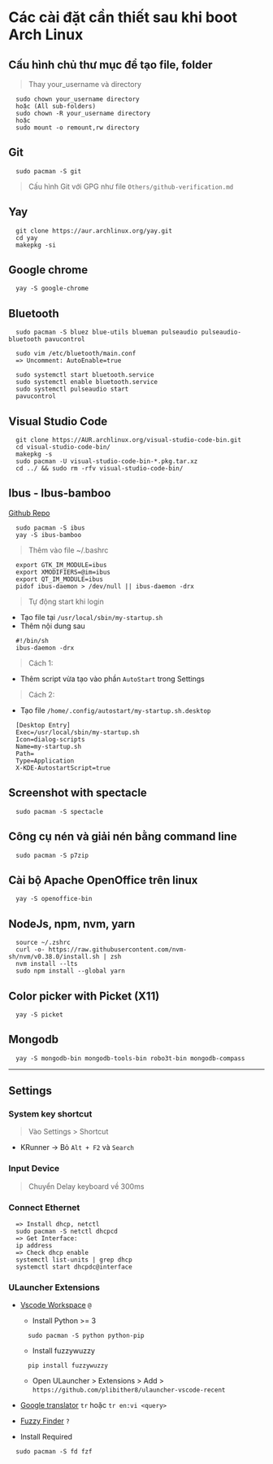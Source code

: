 # Các cài đặt cần thiết sau khi boot Arch Linux

## Cấu hình chủ thư mục để tạo file, folder

> Thay your_username và directory

```
  sudo chown your_username directory
  hoặc (All sub-folders)
  sudo chown -R your_username directory
  hoặc
  sudo mount -o remount,rw directory
```

## Git

```
  sudo pacman -S git
```

> Cấu hình Git với GPG như file `Others/github-verification.md`

## Yay

```
  git clone https://aur.archlinux.org/yay.git
  cd yay
  makepkg -si
```

## Google chrome

```
  yay -S google-chrome
```

## Bluetooth

```
  sudo pacman -S bluez blue-utils blueman pulseaudio pulseaudio-bluetooth pavucontrol
```

```
  sudo vim /etc/bluetooth/main.conf
  => Uncomment: AutoEnable=true

  sudo systemctl start bluetooth.service
  sudo systemctl enable bluetooth.service
  sudo systemctl pulseaudio start
  pavucontrol
```

## Visual Studio Code

```
  git clone https://AUR.archlinux.org/visual-studio-code-bin.git
  cd visual-studio-code-bin/
  makepkg -s
  sudo pacman -U visual-studio-code-bin-*.pkg.tar.xz
  cd ../ && sudo rm -rfv visual-studio-code-bin/
```

## Ibus - Ibus-bamboo

[Github Repo](https://github.com/BambooEngine/ibus-bamboo)

```
  sudo pacman -S ibus
  yay -S ibus-bamboo
```

> Thêm vào file ~/.bashrc

```
  export GTK_IM_MODULE=ibus
  export XMODIFIERS=@im=ibus
  export QT_IM_MODULE=ibus
  pidof ibus-daemon > /dev/null || ibus-daemon -drx
```

> Tự động start khi login

- Tạo file tại `/usr/local/sbin/my-startup.sh`
- Thêm nội dung sau

```
  #!/bin/sh
  ibus-daemon -drx
```

> Cách 1:

- Thêm script vừa tạo vào phần `AutoStart` trong Settings

> Cách 2:

- Tạo file `/home/.config/autostart/my-startup.sh.desktop`

```
  [Desktop Entry]
  Exec=/usr/local/sbin/my-startup.sh
  Icon=dialog-scripts
  Name=my-startup.sh
  Path=
  Type=Application
  X-KDE-AutostartScript=true
```

## Screenshot with spectacle

```
  sudo pacman -S spectacle
```

## Công cụ nén và giải nén bằng command line

```
  sudo pacman -S p7zip
```

## Cài bộ Apache OpenOffice trên linux

```
  yay -S openoffice-bin
```

## NodeJs, npm, nvm, yarn

```
  source ~/.zshrc
  curl -o- https://raw.githubusercontent.com/nvm-sh/nvm/v0.38.0/install.sh | zsh
  nvm install --lts
  sudo npm install --global yarn
```

## Color picker with Picket (X11)

```
  yay -S picket
```

## Mongodb

```
  yay -S mongodb-bin mongodb-tools-bin robo3t-bin mongodb-compass
```

---

## Settings

### System key shortcut

> Vào Settings > Shortcut

- KRunner -> Bỏ `Alt + F2` và `Search`

### Input Device

> Chuyển Delay keyboard về 300ms

### Connect Ethernet

```
  => Install dhcp, netctl
  sudo pacman -S netctl dhcpcd
  => Get Interface:
  ip address
  => Check dhcp enable
  systemctl list-units | grep dhcp
  systemctl start dhcpdc@interface
```

### ULauncher Extensions

- [Vscode Workspace](https://github.com/plibither8/ulauncher-vscode-recent) `@`

  - Install Python >= 3

  ```
    sudo pacman -S python python-pip
  ```

  - Install fuzzywuzzy

  ```
    pip install fuzzywuzzy
  ```

  - Open ULauncher > Extensions > Add > `https://github.com/plibither8/ulauncher-vscode-recent`

- [Google translator](https://github.com/manahter/ulauncher-translate) `tr` hoặc `tr en:vi <query>`

- [Fuzzy Finder](https://github.com/hillaryychan/ulauncher-fzf) `?`
- Install Required

```
  sudo pacman -S fd fzf
```
